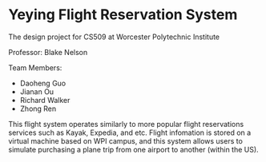 # Yeying Flight Reservation System
The design project for CS509 at Worcester Polytechnic Institute 

Professor: Blake Nelson

Team Members: 
- Daoheng Guo
- Jianan Ou
- Richard Walker
- Zhong Ren

This flight system operates similarly to more popular flight reservations services such as Kayak, Expedia, and etc.
Flight infomation is stored on a virtual machine based on WPI campus, and this system allows users to simulate purchasing a plane trip from one airport to another (within the US). 
